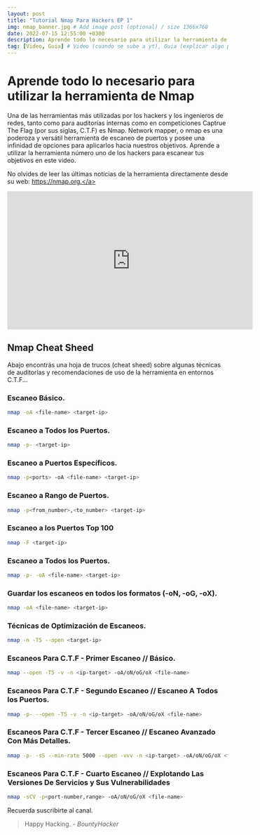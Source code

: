 ```yaml
---
layout: post
title: "Tutorial Nmap Para Hackers EP 1"
img: nmap_banner.jpg # Add image post (optional) / size 1366x768
date: 2022-07-15 12:55:00 +0300
description: Aprende todo lo necesario para utilizar la herramienta de Nmap # Add post description (optional)
tag: [Video, Guia] # Video (cuando se sube a yt), Guia (explicar algo paso a paso), Articulo (hablar de algun tema de manera mas informal)
---
```


# Aprende todo lo necesario para utilizar la herramienta de Nmap

Una de las herramientas más utilizadas por los hackers y los ingenieros de redes, tanto como para auditorías internas como en competiciones Captrue The Flag (por sus siglas, C.T.F) es Nmap. Network mapper, o nmap es una poderoza y versátil herramienta de escaneo de puertos y posee una infinidad de opciones para aplicarlos hacia nuestros objetivos. Aprende a utilizar la herramienta número uno de los hackers para escanear tus objetivos en este video.

No olvides de leer las últimas noticias de la herramienta directamente desde su web: <a href="https://nmap.org">https://nmap.org.</a>

<iframe width="560" height="315" src="https://www.youtube.com/embed/zoOAnbVplSI" title="YouTube video player" frameborder="0" allow="accelerometer; autoplay; clipboard-write; encrypted-media; gyroscope; picture-in-picture" allowfullscreen></iframe>

## Nmap Cheat Sheed
Abajo encontrás una hoja de trucos (cheat sheed) sobre algunas técnicas de auditorías y recomendaciones de uso de la herramienta en entornos C.T.F...

### Escaneo Básico.
```bash
nmap -oA <file-name> <target-ip>
```

### Escaneo a Todos los Puertos.
```bash
nmap -p- <target-ip>
```

### Escaneo a Puertos Específicos.
```bash
nmap -p<ports> -oA <file-name> <target-ip>
```

### Escaneo a Rango de Puertos.
```bash
nmap -p<from_number>,<to_number> <target-ip>
```

### Escaneo a los Puertos Top 100
```bash
nmap -F <target-ip>
```

### Escaneo a Todos los Puertos.
```bash
nmap -p- -oA <file-name> <target-ip>
```

### Guardar los escaneos en todos los formatos (-oN, -oG, -oX).
```bash
nmap -oA <file-name> <target-ip>
```

### Técnicas de Optimización de Escaneos.
```bash
nmap -n -T5 --open <target-ip>
```

### Escaneos Para C.T.F - Primer Escaneo // Básico.
```bash
nmap --open -T5 -v -n <ip-target> -oA/oN/oG/oX <file-name>
```

### Escaneos Para C.T.F - Segundo Escaneo // Escaneo A Todos los Puertos.
```bash
nmap -p- --open -T5 -v -n <ip-target> -oA/oN/oG/oX <file-name>
```

### Escaneos Para C.T.F - Tercer Escaneo // Escaneo Avanzado Con Más Detalles.
```bash
nmap -p- -sS --min-rate 5000 --open -vvv -n <ip-target> -oA/oN/oG/oX <file-name>
```

### Escaneos Para C.T.F - Cuarto Escaneo // Explotando Las Versiones De Servicios y Sus Vulnerabilidades
```bash
nmap -sCV -p<port-number,range> -oA/oN/oG/oX <file-name>
```

Recuerda suscribirte al canal.

> Happy Hacking. <cite>- BountyHacker</cite>
